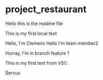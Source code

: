 # project_restaurant

Hello this is the readme file

This is my first local text

Hello, I'm Clemens
Hello I'm team member2

Hurray, I'm in branch feature 1

This is my first text from VSC

Servus